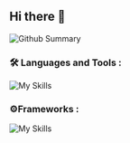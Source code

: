 





## Hi there 👋






![Github Summary](http://github-profile-summary-cards.vercel.app/api/cards/profile-details?username=LeBonsBay&theme=slateorange)



### :hammer_and_wrench: Languages and Tools : 
![My Skills](https://skillicons.dev/icons?i=c,java,html,css,javascript,vite,idea)

### ⚙️Frameworks :
![My Skills](https://skillicons.dev/icons?i=bootstrap,tailwind,vue)







